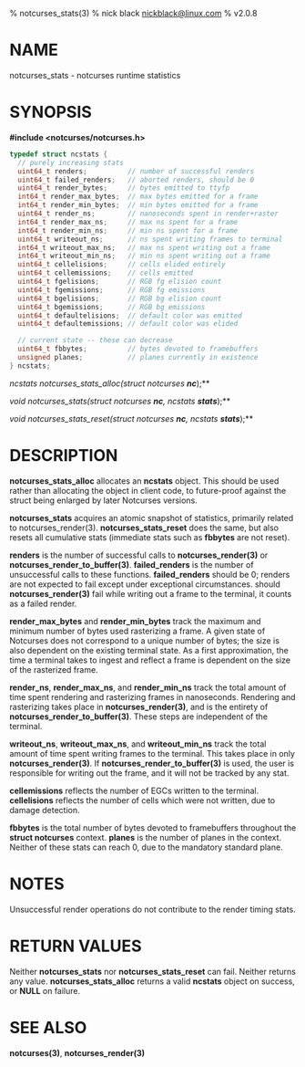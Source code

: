 % notcurses_stats(3)
% nick black <nickblack@linux.com>
% v2.0.8

# NAME

notcurses_stats - notcurses runtime statistics

# SYNOPSIS

**#include <notcurses/notcurses.h>**

```c
typedef struct ncstats {
  // purely increasing stats
  uint64_t renders;          // number of successful renders
  uint64_t failed_renders;   // aborted renders, should be 0
  uint64_t render_bytes;     // bytes emitted to ttyfp
  int64_t render_max_bytes;  // max bytes emitted for a frame
  int64_t render_min_bytes;  // min bytes emitted for a frame
  uint64_t render_ns;        // nanoseconds spent in render+raster
  int64_t render_max_ns;     // max ns spent for a frame
  int64_t render_min_ns;     // min ns spent for a frame
  uint64_t writeout_ns;      // ns spent writing frames to terminal
  int64_t writeout_max_ns;   // max ns spent writing out a frame
  int64_t writeout_min_ns;   // min ns spent writing out a frame
  uint64_t cellelisions;     // cells elided entirely
  uint64_t cellemissions;    // cells emitted
  uint64_t fgelisions;       // RGB fg elision count
  uint64_t fgemissions;      // RGB fg emissions
  uint64_t bgelisions;       // RGB bg elision count
  uint64_t bgemissions;      // RGB bg emissions
  uint64_t defaultelisions;  // default color was emitted
  uint64_t defaultemissions; // default color was elided

  // current state -- these can decrease
  uint64_t fbbytes;          // bytes devoted to framebuffers
  unsigned planes;           // planes currently in existence
} ncstats;
```

**ncstats* notcurses_stats_alloc(struct notcurses* ***nc***);**

**void notcurses_stats(struct notcurses* ***nc***, ncstats* ***stats***);**

**void notcurses_stats_reset(struct notcurses* ***nc***, ncstats* ***stats***);**

# DESCRIPTION

**notcurses_stats_alloc** allocates an **ncstats** object. This should be used
rather than allocating the object in client code, to future-proof against
the struct being enlarged by later Notcurses versions.

**notcurses_stats** acquires an atomic snapshot of statistics, primarily
related to notcurses_render(3). **notcurses_stats_reset** does the same, but
also resets all cumulative stats (immediate stats such as **fbbytes** are not
reset).

**renders** is the number of successful calls to **notcurses_render(3)**
or **notcurses_render_to_buffer(3)**. **failed_renders** is the number of
unsuccessful calls to these functions. **failed_renders** should be 0;
renders are not expected to fail except under exceptional circumstances.
should **notcurses_render(3)** fail while writing out a frame to the terminal,
it counts as a failed render.

**render_max_bytes** and **render_min_bytes** track the maximum and minimum
number of bytes used rasterizing a frame. A given state of Notcurses does not
correspond to a unique number of bytes; the size is also dependent on the
existing terminal state. As a first approximation, the time a terminal takes to
ingest and reflect a frame is dependent on the size of the rasterized frame.

**render_ns**, **render_max_ns**, and **render_min_ns** track the total
amount of time spent rendering and rasterizing frames in nanoseconds. Rendering
and rasterizing takes place in **notcurses_render(3)**, and is the entirety of
**notcurses_render_to_buffer(3)**. These steps are independent of the terminal.

**writeout_ns**, **writeout_max_ns**, and **writeout_min_ns** track the total
amount of time spent writing frames to the terminal. This takes place in only
**notcurses_render(3)**. If **notcurses_render_to_buffer(3)** is used, the
user is responsible for writing out the frame, and it will not be tracked by
any stat.

**cellemissions** reflects the number of EGCs written to the terminal.
**cellelisions** reflects the number of cells which were not written, due to
damage detection.

**fbbytes** is the total number of bytes devoted to framebuffers throughout
the **struct notcurses** context. **planes** is the number of planes in the
context. Neither of these stats can reach 0, due to the mandatory standard
plane.

# NOTES

Unsuccessful render operations do not contribute to the render timing stats.

# RETURN VALUES

Neither **notcurses_stats** nor **notcurses_stats_reset** can fail. Neither
returns any value. **notcurses_stats_alloc** returns a valid **ncstats**
object on success, or **NULL** on failure.

# SEE ALSO

**notcurses(3)**, **notcurses_render(3)**
